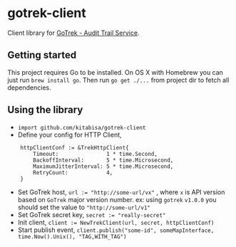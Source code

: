 # gotrek-client

Client library for [GoTrek - Audit Trail Service](https://github.com/kitabisa/gotrek).

## Getting started

This project requires Go to be installed. On OS X with Homebrew you can just run `brew install go`. Then run `go get ./...` from project dir to fetch all dependencies.

## Using the library

- `import github.com/kitabisa/gotrek-client`
- Define your config for HTTP Client, 
```console
    httpClientConf := &TrekHttpClient{
		Timeout:               1 * time.Second,
		BackoffInterval:       5 * time.Microsecond,
		MaximumJitterInterval: 5 * time.Microsecond,
		RetryCount:            4,
	}
```
- Set GoTrek host, `url := "http://some-url/vx"` , where `x` is API version based on `GoTrek` major version number. 
ex: using `gotrek` `v1.0.0` you should set the value to `"http://some-url/v1"`  
- Set GoTrek secret key, `secret := "really-secret"`
- Init client, `client := NewTrekClient(url, secret, httpClientConf)`
- Start publish event, `client.publish("some-id", someMapInterface, time.Now().Unix(), "TAG,WITH_TAG")`